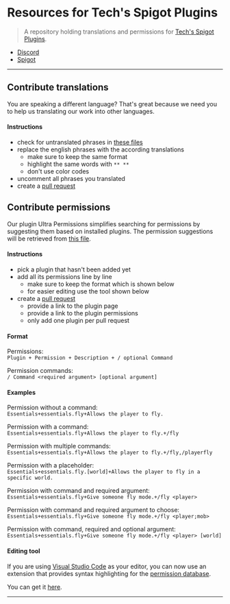 # **Resources for Tech's Spigot Plugins**

> A repository holding translations and permissions for [Tech's Spigot Plugins].

- [Discord][Discord]
- [Spigot][Tech's Spigot Plugins]

---

## **Contribute translations**

You are speaking a different language? That's great because we need you to help us translating our work into other languages.

#### Instructions
- check for untranslated phrases in [these files][translations]
- replace the english phrases with the according translations
  - make sure to keep the same format
  - highlight the same words with ``** **``
  - don't use color codes
- uncomment all phrases you translated
- create a [pull request]


## **Contribute permissions**

Our plugin Ultra Permissions simplifies searching for permissions by suggesting them based on installed plugins. The permission suggestions will be retrieved from [this file][permissions].

#### Instructions
- pick a plugin that hasn't been added yet
- add all its permissions line by line
  - make sure to keep the format which is shown below
  - for easier editing use the tool shown below
- create a [pull request]
  - provide a link to the plugin page
  - provide a link to the plugin permissions
  - only add one plugin per pull request

#### Format
Permissions:<br>
``Plugin + Permission + Description + / optional Command``

Permission commands:<br>
``/ Command <required argument> [optional argument]``

#### Examples
Permission without a command:<br>
``Essentials+essentials.fly+Allows the player to fly.``

Permission with a command:<br>
``Essentials+essentials.fly+Allows the player to fly.+/fly``

Permission with multiple commands:<br>
``Essentials+essentials.fly+Allows the player to fly.+/fly,/playerfly``

Permission with a placeholder:<br>
``Essentials+essentials.fly.[world]+Allows the player to fly in a specific world.``

Permission with command and required argument:<br>
``Essentials+essentials.fly+Give someone fly mode.+/fly <player>``

Permission with command and required argument to choose:<br>
``Essentials+essentials.fly+Give someone fly mode.+/fly <player;mob>``

Permission with command, required and optional argument:<br>
``Essentials+essentials.fly+Give someone fly mode.+/fly <player> [world]``

#### Editing tool
If you are using [Visual Studio Code] as your editor, you can now use an extension that
provides syntax highlighting for the [permission database][permissions].

You can get it [here][extension].

---

<!-- Links -->
[Tech's Spigot Plugins]: https://www.spigotmc.org/resources/authors/techscode.29620/
[Discord]: https://discord.gg/3JuHDm8
[translations]: https://github.com/TechsCode/PluginResources/tree/master/Translations
[pull request]: https://help.github.com/en/github/collaborating-with-issues-and-pull-requests/about-pull-requests
[permissions]: https://github.com/TechsCode/PluginResources/blob/master/Permissions%20Database/Database.updb
[Visual Studio Code]: https://code.visualstudio.com/
[extension]: https://marketplace.visualstudio.com/items?itemName=RLNT.uperms-db-syntax
